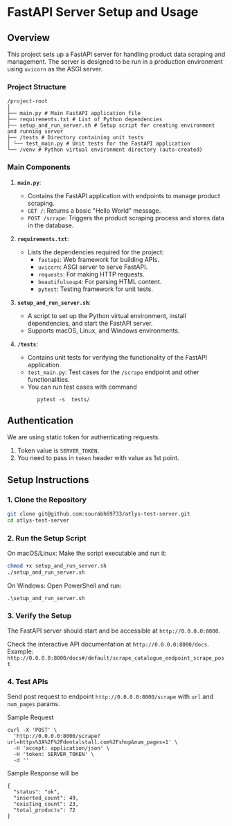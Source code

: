# FastAPI Server Setup and Usage

## Overview

This project sets up a FastAPI server for handling product data scraping and management. The server is designed to be run in a production environment using `uvicorn` as the ASGI server.

### Project Structure
```
/project-root
│
├── main.py # Main FastAPI application file
├── requirements.txt # List of Python dependencies
├── setup_and_run_server.sh # Setup script for creating environment and running server
├── /tests # Directory containing unit tests
│ └── test_main.py # Unit tests for the FastAPI application
└── /venv # Python virtual environment directory (auto-created)

```
### Main Components

1. **`main.py`**:
   - Contains the FastAPI application with endpoints to manage product scraping.
   - `GET /`: Returns a basic "Hello World" message.
   - `POST /scrape`: Triggers the product scraping process and stores data in the database.

2. **`requirements.txt`**:
   - Lists the dependencies required for the project:
     - `fastapi`: Web framework for building APIs.
     - `uvicorn`: ASGI server to serve FastAPI.
     - `requests`: For making HTTP requests.
     - `beautifulsoup4`: For parsing HTML content.
     - `pytest`: Testing framework for unit tests.

3. **`setup_and_run_server.sh`**:
   - A script to set up the Python virtual environment, install dependencies, and start the FastAPI server.
   - Supports macOS, Linux, and Windows environments.

4. **`/tests`**:
   - Contains unit tests for verifying the functionality of the FastAPI application.
   - `test_main.py`: Test cases for the `/scrape` endpoint and other functionalities.
   - You can run test cases with command
      ```
         pytest -s  tests/
      ```

## Authentication

We are using static token for authenticating requests.
1. Token value is `SERVER_TOKEN`.
2. You need to pass in `token` header with value as 1st point.

## Setup Instructions

### 1. Clone the Repository

```bash
git clone git@github.com:sourabh69733/atlys-test-server.git
cd atlys-test-server
```

### 2. Run the Setup Script
On macOS/Linux:
Make the script executable and run it:
```bash
chmod +x setup_and_run_server.sh
./setup_and_run_server.sh
```
On Windows:
Open PowerShell and run:

```
.\setup_and_run_server.sh
```

### 3. Verify the Setup
The FastAPI server should start and be accessible at `http://0.0.0.0:8000`.

Check the interactive API documentation at `http://0.0.0.0:8000/docs`.
Example: `http://0.0.0.0:8000/docs#/default/scrape_catalogue_endpoint_scrape_post`


### 4. Test APIs
Send post request to endpoint `http://0.0.0.0:8000/scrape` with `url` and `num_pages` params.

Sample Request
```
curl -X 'POST' \
  'http://0.0.0.0:8000/scrape?url=https%3A%2F%2Fdentalstall.com%2Fshop&num_pages=1' \
  -H 'accept: application/json' \
  -H 'token: SERVER_TOKEN' \
  -d ''
```

Sample Response will be 
```
{
  "status": "ok",
  "inserted_count": 49,
  "existing_count": 23,
  "total_products": 72
}
```


